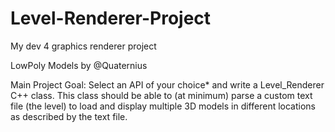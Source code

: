 # Level-Renderer-Project
My dev 4 graphics renderer project


LowPoly Models by @Quaternius

Main Project Goal:
Select an API of your choice* and write a Level_Renderer C++ class. This class should be able to (at minimum) parse a custom text file (the level) to load and display multiple 3D models in different locations as described by the text file.